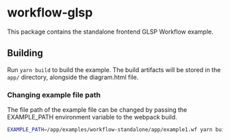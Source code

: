 # workflow-glsp

This package contains the standalone frontend GLSP Workflow example.

## Building

Run `yarn build` to build the example. The build artifacts will be stored in the `app/` directory, alongside the
diagram.html file.

### Changing example file path

The file path of the example file can be changed by passing the EXAMPLE_PATH environment variable to the webpack build.

```bash
EXAMPLE_PATH=/app/examples/workflow-standalone/app/example1.wf yarn build
```
